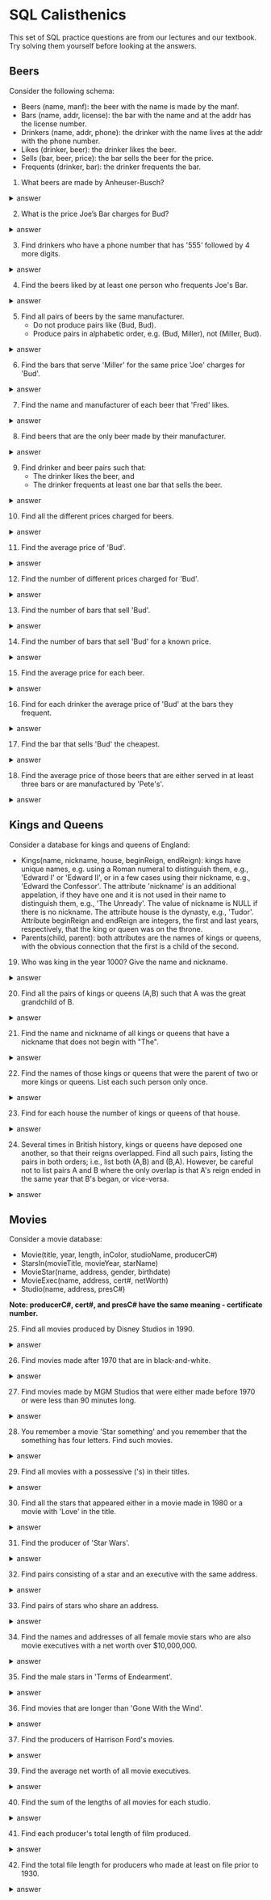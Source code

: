 # SQL Calisthenics

This set of SQL practice questions are from our lectures and our textbook. Try solving them yourself before looking at the answers.

## Beers
Consider the following schema:
* Beers (name, manf): the beer with the name is made by the manf.
* Bars (name, addr, license): the bar with the name and at the addr has the
  license number.
* Drinkers (name, addr, phone): the drinker with the name lives at the addr with
  the phone number.
* Likes (drinker, beer): the drinker likes the beer.
* Sells (bar, beer, price): the bar sells the beer for the price.
* Frequents (drinker, bar): the drinker frequents the bar.

1. What beers are made by Anheuser-Busch?
<details>
<summary>answer</summary>

```sql
SELECT name
FROM Beers
WHERE manf = 'Anheuser-Busch';
```
</details>

2. What is the price Joe’s Bar charges for Bud?
<details>
<summary>answer</summary>

```sql
SELECT price
FROM Sells
WHERE bar = 'Joe''s Bar' AND beer = 'Bud';
```
</details>

3. Find drinkers who have a phone number that has '555' followed by 4 more digits.
<details>
<summary>answer</summary>

```sql
SELECT name
FROM Drinkers
WHERE phone LIKE '%555-____';
```
</details>

4. Find the beers liked by at least one person who frequents Joe's Bar.
<details>
<summary>answer</summary>

```sql
SELECT beer
FROM LIKES
WHERE drinker IN
  (SELECT drinker
   FROM Frequents
   WHERE bar = 'Joe''s Bar');

SELECT beer
FROM Likes, Frequents
WHERE bar = 'Joe''s Bar' AND Frequents.drinker = Likes.drinker;
```
</details>

5. Find all pairs of beers by the same manufacturer.
    * Do not produce pairs like (Bud, Bud).
    * Produce pairs in alphabetic order, e.g. (Bud, Miller), not (Miller, Bud).
<details>
<summary>answer</summary>

```sql
SELECT b1.name,b2.name
FROM Beers b1, Beers b2
WHERE b1.manf = b2.manf AND b1.name < b2.name;
```
</details>
    
6. Find the bars that serve 'Miller' for the same price 'Joe' charges for 'Bud'.
<details>
<summary>answer</summary>

```sql
SELECT bar
FROM Sells
WHERE beer = 'Miller' AND price =
  (SELECT price
   FROM Sells
   WHERE bar = 'Joe''s Bar' AND beer = 'Bud');
```
</details>

7. Find the name and manufacturer of each beer that 'Fred' likes.
<details>
<summary>answer</summary>

```sql
SELECT name, manf
FROM Likes, Beers
WHERE beer = name AND drinker = 'Fred';

SELECT name, manf
FROM Beers
WHERE name IN
  (SELECT beer
   FROM Likes
   WHERE drinker = 'Fred');
```
</details>

8. Find beers that are the only beer made by their manufacturer.
<details>
<summary>answer</summary>

```sql
SELECT name
FROM Beers B
WHERE NOT EXISTS
  (SELECT *
   FROM Beers
   WHERE B.name <> name AND B.manf = manf);
```
</details>

9. Find drinker and beer pairs such that:
    * The drinker likes the beer, and
    * The drinker frequents at least one bar that sells the beer.
<details>
<summary>answer</summary>

```sql
(SELECT drinker, beer
 FROM Likes)
INTERSET
(SELECT drinker, beer
 FROM Frequents F, Sells S
 WHERE F.bar = S.bar);
```
</details>

10. Find all the different prices charged for beers.
<details>
<summary>answer</summary>

```sql
SELECT DISTINCT price
FROM Sells;
```
</details>

11. Find the average price of 'Bud'.
<details>
<summary>answer</summary>

```sql
SELECT AVG(price)
FROM Sells
WHERE beer = 'Bud';
```
</details>

12. Find the number of different prices charged for 'Bud'.
<details>
<summary>answer</summary>

```sql
SELECT COUNT(DISTINCT price)
FROM Sells
WHERE beer = 'Bud';
```
</details>

13. Find the number of bars that sell 'Bud'.
<details>
<summary>answer</summary>

```sql
SELECT COUNT(*)
FROM Sells
WHERE beer = 'Bud';
```
</details>

14. Find the number of bars that sell 'Bud' for a known price.
<details>
<summary>answer</summary>

```sql
SELECT COUNT(price)
FROM Sells
WHERE beer = 'Bud';
```
</details>

15. Find the average price for each beer.
<details>
<summary>answer</summary>

```sql
SELECT beer, AVG(price)
FROM Sells
GROUP BY beer;
```
</details>

16. Find for each drinker the average price of 'Bud' at the bars they frequent.
<details>
<summary>answer</summary>

```sql
SELECT drinker, AVG(price)
FROM Sells S, Frequents F
WHERE S.bar = F.bar AND beer = 'Bud'
GROUP BY drinker;
```
</details>

17. Find the bar that sells 'Bud' the cheapest.
<details>
<summary>answer</summary>

```sql
SELECT bar
FROM Sells
WHERE price =
  (SELECT MIN(price)
   FROM Sells
   WHERE beer = 'Bud') AND beer = 'Bud';
```
</details>

18. Find the average price of those beers that are either served in at least
    three bars or are manufactured by 'Pete's'.
<details>
<summary>answer</summary>

```sql
SELECT beer, avg(price)
FROM Sells S, Beers B
WHERE S.beer = B.name AND
  ((SELECT count(*)
    FROM Sells
    WHERE beer = B.name) > 2) OR B.manf = 'Pete''s')
GROUP BY beer;

SELECT beer, AVG(price)
FROM Sells
GROUP BY beer
HAVING COUNT(bar) > 2 OR beer IN
(SELECT name
 FROM Beers
 WHERE manf = 'Pete''s');
```
</details>

## Kings and Queens
Consider a database for kings and queens of England:
* Kings(name, nickname, house, beginReign, endReign): kings have unique names,
  e.g. using a Roman numeral to distinguish them, e.g., 'Edward I' or
  'Edward II', or in a few cases using their nickname, e.g., 'Edward the
  Confessor'. The attribute 'nickname' is an additional appelation, if they have
  one and it is not used in their name to distinguish them, e.g., 'The Unready'.
  The value of nickname is NULL if there is no nickname. The attribute house is
  the dynasty, e.g., 'Tudor'. Attribute beginReign and endReign are integers,
  the first and last years, respectively, that the king or queen was on the throne.
* Parents(child, parent): both attributes are the names of kings or queens, with
  the obvious connection that the first is a child of the second.

19. Who was king in the year 1000? Give the name and nickname.
<details>
<summary>answer</summary>

```sql
SELECT name, nickname
FROM Kings
WHERE beginReign <= 1000 AND endReign >= 1000;
```
</details>

20. Find all the pairs of kings or queens (A,B) such that A was the great
    grandchild of B.
<details>
<summary>answer</summary>

```sql
SELECT p1.child, p3.parent
FROM Parents p1, Parents p2, Parents p3
WHERE p1.parent = p2.child AND p2.parent = p3.child;
```
</details>

21. Find the name and nickname of all kings or queens that have a nickname that
    does not begin with "The".
<details>
<summary>answer</summary>

```sql
SELECT name, nickname
FROM Kings
WHERE nickname NOT LIKE 'The%';
```
</details>

22. Find the names of those kings or queens that were the parent of two or
    more kings or queens. List each such person only once.
<details>
<summary>answer</summary>

```sql
SELECT parent
FROM Parents
GROUP BY parent
HAVING COUNT(*) > 1;
```
</details>

23. Find for each house the number of kings or queens of that house.
<details>
<summary>answer</summary>

```sql
SELECT house, COUNT(*)
FROM Kings
GROUP BY house;
```
</details>

24. Several times in British history, kings or queens have deposed one another,
    so that their reigns overlapped. Find all such pairs, listing the pairs in
    both orders; i.e., list both (A,B) and (B,A). However, be careful not to
    list pairs A and B where the only overlap is that A's reign ended in the
    same year that B's began, or vice-versa.
<details>
<summary>answer</summary>

```sql
SELECT k1.name, k2.name
FROM Kings k1, Kings k2
WHERE (k1.beginReign < k2.beginReign AND k1.endReign > k2.beginReign)
OR (k2.beginReign < k1.beginReign AND k1.endReign < k2.endReign);
```
</details>

## Movies
Consider a movie database:
* Movie(title, year, length, inColor, studioName, producerC#)
* StarsIn(movieTitle, movieYear, starName)
* MovieStar(name, address, gender, birthdate)
* MovieExec(name, address, cert#, netWorth)
* Studio(name, address, presC#)

__Note: producerC#, cert#, and presC# have the same meaning - certificate
number.__

25. Find all movies produced by Disney Studios in 1990.
<details>
<summary>answer</summary>

```sql
SELECT *
FROM Movie
WHERE studioName = 'Disney' AND year = 1990;
```
</details>

26. Find movies made after 1970 that are in black-and-white.
<details>
<summary>answer</summary>

```sql
SELECT title
FROM Movie
WHERE year > 1970 AND NOT inColor;
```
</details>

27. Find movies made by MGM Studios that were either made before 1970 or were
    less than 90 minutes long.
<details>
<summary>answer</summary>

```sql
SELECT title
FROM Movie
WHERE (year > 1970 OR length < 90) AND studioName = 'MGM';
```
</details>

28. You remember a movie 'Star something' and you remember that the something
    has four letters. Find such movies.
<details>
<summary>answer</summary>

```sql
SELECT title
FROM Movie
WHERE title LIKE 'Star____';
```
</details>

29. Find all movies with a possessive ('s) in their titles.
<details>
<summary>answer</summary>

```sql
SELECT title
FROM Movie
WHERE title LIKE '%''s%';
```
</details>

30. Find all the stars that appeared either in a movie made in 1980 or a movie
    with 'Love' in the title.
<details>
<summary>answer</summary>

```sql
SELECT starName
FROM Movie
WHERE movieYear = 1980 OR moiveTitle LIKE "%Love%";
```
</details>

31. Find the producer of 'Star Wars'.
<details>
<summary>answer</summary>

```sql
SELECT name
FROM Movie, MovieExec
WHERE title = 'Star Wars' AND producerC# = cert#;
```
</details>

32. Find pairs consisting of a star and an executive with the same address.
<details>
<summary>answer</summary>

```sql
SELECT MovieStar.name, MovieExec.name
FROM MovieStar, MovieExec
WHERE MovieStar.address = MoiveExec.address;
```
</details>

33. Find pairs of stars who share an address.
<details>
<summary>answer</summary>

```sql
SELECT Star1.name, Star2.name
FROM MovieStar AS Star1, MovieStar AS Star2
WHERE Star1.address = Star2.address AND Star1.name < Star2.name;
```
</details>

34. Find the names and addresses of all female movie stars who are also movie
    executives with a net worth over $10,000,000.
<details>
<summary>answer</summary>

```sql
(SELECT name, address
 FROM MovieStar
 WHERE gender = 'F')
INTERSECT
(SELECT name, address
 FROM MovieExec
 WHERE netWorth > 10000000);
```
</details>

35. Find the male stars in 'Terms of Endearment'.
<details>
<summary>answer</summary>

```sql
FROM Movie, StarsIn, MovieStar
WHERE title = movieTitle AND starName = name
AND gender = 'male' AND title = 'Terms of Endearment';
```
</details>

36. Find movies that are longer than 'Gone With the Wind'.
<details>
<summary>answer</summary>

```sql
SELECT title
FROM Moive
WHERE length > (SELECT length FROM Movie WHERE title = 'Gone With the Wind');
```
</details>

37. Find the producers of Harrison Ford's movies.
<details>
<summary>answer</summary>
```sql
SELECT name
FROM MovieExec
WHERE cert# IN
  (SELECT producerC#
   FROM Movie
   WHERE (title, year) IN
     (SELECT movieTitle, movieYear
      FROM StarsIn
      WHERE starName = 'Harrison Ford'
     )
   );

SElECT name
FROM MovieExec, Movie, StarsIn
WHERE cert# = producerC#
AND title = movieTitle
AND year = movieYear
AND starName = 'Harrison Ford';
```
</details>

38. Find the titles that have been used for two or more movies.
<details>
<summary>answer</summary>

```sql
SELECT title
FROM Movie AS Old
WHERE year < ANY
  (SElECT year
   FROM Movie
   WHERE title = Old.title
  );

SELECT title
FROM Movie
GROUP BY title
HAVING count(*) > 1;
```
</details>

39. Find the average net worth of all movie executives.
<details>
<summary>answer</summary>

```sql
SELECT AVG(netWorth)
FROM MovieExec;
```
</details>

40. Find the sum of the lengths of all movies for each studio.
<details>
<summary>answer</summary>

```sql
SELECT studioName, SUM(length)
FROM Movie
GROUP BY studioName;
```
</details>

41. Find each producer's total length of film produced.
<details>
<summary>answer</summary>

```sql
SELECT name, SUM(length)
FROM MovieExec, Movie
WHERE producerC# = cert#
GROUP BY name;
```
</details>

42. Find the total file length for producers who made at least on file prior
    to 1930.
<details>
<summary>answer</summary>

```sql
SELECT name, SUM(length)
FROM MovieExec, Movie
WHERE producerC# = cert#
GROUP BY name
HAVING MIN(year) < 1930;
```
</details>